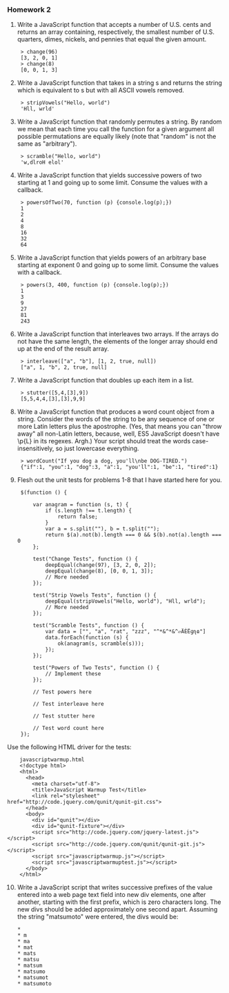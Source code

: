 ### Homework 2

1. Write a JavaScript function that accepts a number of U.S. cents and returns an array containing, respectively, the smallest number of U.S. quarters, dimes, nickels, and pennies that equal the given amount.

		> change(96)
		[3, 2, 0, 1]
		> change(8)
		[0, 0, 1, 3]

2. Write a JavaScript function that takes in a string s and returns the string which is equivalent to s but with all ASCII vowels removed.

		> stripVowels("Hello, world")
		'Hll, wrld'

3. Write a JavaScript function that randomly permutes a string. By random we mean that each time you call the function for a given argument all possible permutations are equally likely (note that "random" is not the same as "arbitrary").

		> scramble("Hello, world")
		'w,dlroH elol'

4. Write a JavaScript function that yields successive powers of two starting at 1 and going up to some limit. Consume the values with a callback.

		> powersOfTwo(70, function (p) {console.log(p);})
		1
		2
		4
		8
		16
		32
		64

5. Write a JavaScript function that yields powers of an arbitrary base starting at exponent 0 and going up to some limit. Consume the values with a callback.

		> powers(3, 400, function (p) {console.log(p);})
		1
		3
		9
		27
		81
		243

6. Write a JavaScript function that interleaves two arrays. If the arrays do not have the same length, the elements of the longer array should end up at the end of the result array.

		> interleave(["a", "b"], [1, 2, true, null])
		["a", 1, "b", 2, true, null]

7. Write a JavaScript function that doubles up each item in a list.

		> stutter([5,4,[3],9])
		[5,5,4,4,[3],[3],9,9]

8. Write a JavaScript function that produces a word count object from a string. Consider the words of the string to be any sequence of one or more Latin letters plus the apostrophe. (Yes, that means you can "throw away" all non-Latin letters, because, well, ES5 JavaScript doesn't have \p{L} in its regexes. Argh.) Your script should treat the words case-insensitively, so just lowercase everything.

		> wordCount("If you dog a dog, you'll\nbe DOG-TIRED.")
		{"if":1, "you":1, "dog":3, "a":1, "you'll":1, "be":1, "tired":1}

9. Flesh out the unit tests for problems 1-8 that I have started here for you.

		$(function () {

		    var anagram = function (s, t) {
		        if (s.length !== t.length) {
		            return false;
		        }
		        var a = s.split(""), b = t.split("");
		        return $(a).not(b).length === 0 && $(b).not(a).length === 0
		    };

		    test("Change Tests", function () {
		        deepEqual(change(97), [3, 2, 0, 2]);
		        deepEqual(change(8), [0, 0, 1, 3]);
		        // More needed
		    });

		    test("Strip Vowels Tests", function () {
		        deepEqual(stripVowels("Hello, world"), "Hll, wrld");
		        // More needed
		    });

		    test("Scramble Tests", function () {
		        var data = ["", "a", "rat", "zzz", "^*&^*&^▱ÄÈËɡɳɷ"]
		        data.forEach(function (s) {
		            ok(anagram(s, scramble(s)));
		        });
		    });

		    test("Powers of Two Tests", function () {
		        // Implement these
		    });

		    // Test powers here

		    // Test interleave here

		    // Test stutter here

		    // Test word count here
		});

Use the following HTML driver for the tests:

		javascriptwarmup.html
		<!doctype html>
		<html>
		  <head>
		    <meta charset="utf-8">
		    <title>JavaScript Warmup Test</title>
		    <link rel="stylesheet" href="http://code.jquery.com/qunit/qunit-git.css">
		  </head>
		  <body>
		    <div id="qunit"></div>
		    <div id="qunit-fixture"></div>
		    <script src="http://code.jquery.com/jquery-latest.js"></script>
		    <script src="http://code.jquery.com/qunit/qunit-git.js"></script>
		    <script src="javascriptwarmup.js"></script>
		    <script src="javascriptwarmuptest.js"></script>
		  </body>
		</html>

10. Write a JavaScript script that writes successive prefixes of the value entered into a web page text field into new div elements, one after another, starting with the first prefix, which is zero characters long. The new divs should be added approximately one second apart.
Assuming the string "matsumoto" were entered, the divs would be:

		* 
		* m
		* ma
		* mat
		* mats
		* matsu
		* matsum
		* matsumo
		* matsumot
		* matsumoto